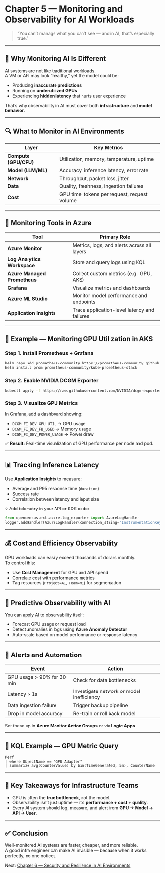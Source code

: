 # Chapter 5 — Monitoring and Observability for AI Workloads

> “You can’t manage what you can’t see — and in AI, that’s especially true.”

---

## 🎯 Why Monitoring AI Is Different

AI systems are not like traditional workloads.  
A VM or API may look “healthy,” yet the model could be:
- Producing **inaccurate predictions**
- Running on **underutilized GPUs**
- Experiencing **hidden latency** that hurts user experience

That’s why observability in AI must cover both **infrastructure** and **model behavior**.

---

## 🔍 What to Monitor in AI Environments

| Layer | Key Metrics |
|--------|--------------|
| **Compute (GPU/CPU)** | Utilization, memory, temperature, uptime |
| **Model (LLM/ML)** | Accuracy, inference latency, error rate |
| **Network** | Throughput, packet loss, jitter |
| **Data** | Quality, freshness, ingestion failures |
| **Cost** | GPU time, tokens per request, request volume |

---

## 🧰 Monitoring Tools in Azure

| Tool | Primary Role |
|------|---------------|
| **Azure Monitor** | Metrics, logs, and alerts across all layers |
| **Log Analytics Workspace** | Store and query logs using KQL |
| **Azure Managed Prometheus** | Collect custom metrics (e.g., GPU, AKS) |
| **Grafana** | Visualize metrics and dashboards |
| **Azure ML Studio** | Monitor model performance and endpoints |
| **Application Insights** | Trace application-level latency and failures |

---

## 🧪 Example — Monitoring GPU Utilization in AKS

### Step 1. Install Prometheus + Grafana

```bash
helm repo add prometheus-community https://prometheus-community.github.io/helm-charts
helm install prom prometheus-community/kube-prometheus-stack
```

### Step 2. Enable NVIDIA DCGM Exporter

```bash
kubectl apply -f https://raw.githubusercontent.com/NVIDIA/dcgm-exporter/main/deployments/kubernetes/dcgm-exporter.yaml
```

### Step 3. Visualize GPU Metrics

In Grafana, add a dashboard showing:
- `DCGM_FI_DEV_GPU_UTIL` → GPU usage  
- `DCGM_FI_DEV_FB_USED` → Memory usage  
- `DCGM_FI_DEV_POWER_USAGE` → Power draw  

✅ **Result:** Real-time visualization of GPU performance per node and pod.

---

## 📊 Tracking Inference Latency

Use **Application Insights** to measure:
- Average and P95 response time (`duration`)
- Success rate
- Correlation between latency and input size

💡 Add telemetry in your API or SDK code:
```python
from opencensus.ext.azure.log_exporter import AzureLogHandler
logger.addHandler(AzureLogHandler(connection_string="InstrumentationKey=..."))
```

---

## 💰 Cost and Efficiency Observability

GPU workloads can easily exceed thousands of dollars monthly.  
To control this:
- Use **Cost Management** for GPU and API spend
- Correlate cost with performance metrics
- Tag resources (`Project=AI`, `Team=ML`) for segmentation

---

## 🧠 Predictive Observability with AI

You can apply AI to observability itself:
- Forecast GPU usage or request load  
- Detect anomalies in logs using **Azure Anomaly Detector**  
- Auto-scale based on model performance or response latency

---

## 🔔 Alerts and Automation

| Event | Action |
|--------|--------|
| GPU usage > 90% for 30 min | Check for data bottlenecks |
| Latency > 1s | Investigate network or model inefficiency |
| Data ingestion failure | Trigger backup pipeline |
| Drop in model accuracy | Re-train or roll back model |

Set these up in **Azure Monitor Action Groups** or via **Logic Apps**.

---

## 🧩 KQL Example — GPU Metric Query

```kql
Perf
| where ObjectName == "GPU Adapter"
| summarize avg(CounterValue) by bin(TimeGenerated, 5m), CounterName
```

---

## 🧠 Key Takeaways for Infrastructure Teams

- GPU is often the **true bottleneck**, not the model.  
- Observability isn’t just uptime — it’s **performance + cost + quality**.  
- Every AI system should log, measure, and alert from **GPU → Model → API → User**.

---

## ✅ Conclusion

Well-monitored AI systems are faster, cheaper, and more reliable.  
A good infra engineer can make AI invisible — because when it works perfectly, no one notices.

Next: [Chapter 6 — Security and Resilience in AI Environments](06-security.md)

